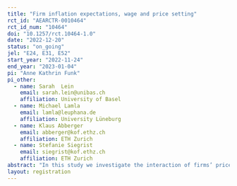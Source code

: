 ```yaml
---
title: "Firm inflation expectations, wage and price setting"
rct_id: "AEARCTR-0010464"
rct_id_num: "10464"
doi: "10.1257/rct.10464-1.0"
date: "2022-12-20"
status: "on_going"
jel: "E24, E31, E52"
start_year: "2022-11-24"
end_year: "2023-01-04"
pi: "Anne Kathrin Funk"
pi_other:
  - name: Sarah  Lein
    email: sarah.lein@unibas.ch
    affiliation: University of Basel
  - name: Michael Lamla
    email: lamla@leuphana.de
    affiliation: University Lüneburg
  - name: Klaus Abberger
    email: abberger@kof.ethz.ch
    affiliation: ETH Zurich
  - name: Stefanie Siegrist
    email: siegrist@kof.ethz.ch
    affiliation: ETH Zurich
abstract: "In this study we investigate the interaction of firms’ price and wage setting behaviour and their inflation expectations. In particular, we study how inflation expectations are passed through into prices and wages. While theoretically there is a broad consensus about the relevance of the price setting of firms for inflation as well as economic activity, we know relatively little about how and to what extent firms build their inflation expectations into their prices and wages. We analyse these questions using a new firm-level survey with an RCT design that we conduct in Switzerland. Switzerland provides an ideal setting as it has a history of low and stable inflation and a flexible labor market with a low degree of wage indexation. Besides eliciting firm specific variables, and expectations about prices and wages we provide firms with information treatments and scenarios. Treatments are used to either allude to current price changes or to the history of stable prices in Switzerland. We hope that we will be able to provide new insights on the role of perceptions and expectations for firms’ decision making. "
layout: registration
---
```



